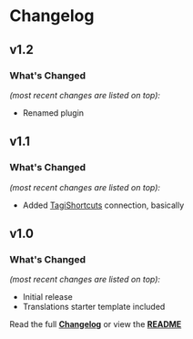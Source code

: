 # Changelog


## v1.2

### What's Changed

_(most recent changes are listed on top):_
- Renamed plugin


## v1.1

### What's Changed

_(most recent changes are listed on top):_
- Added [TagiShortcuts](https://github.com/Tagirijus/kanboard-TagiShortcuts) connection, basically


## v1.0

### What's Changed

_(most recent changes are listed on top):_
- Initial release
- Translations starter template included


Read the full [**Changelog**](../master/changelog.md "See changes") or view the [**README**](../master/README.md "View README")
